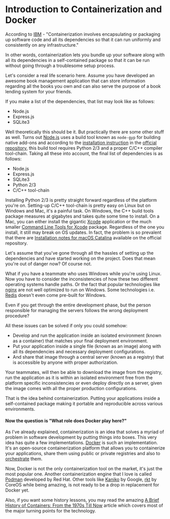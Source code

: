 # Introduction to Containerization and Docker

According to [IBM](https://www.ibm.com/cloud/learn/containerization#toc-what-is-co-r25Smlqq) - "Containerization involves encapsulating or packaging up software code and all its dependencies so that it can run uniformly and consistently on any infrastructure."

In other words, containerization lets you bundle up your software along with all its dependencies in a self-contained package so that it can be run without going through a troublesome setup process.

Let's consider a real life scenario here. Assume you have developed an awesome book management application that can store information regarding all the books you own and can also serve the purpose of a book lending system for your friends.

If you make a list of the dependencies, that list may look like as follows:

* Node.js
* Express.js
* SQLite3

Well theoretically this should be it. But practically there are some other stuff as well. Turns out [Node.js](https://nodejs.org/) uses a build tool known as `node-gyp` for building native add-ons and according to the [installation instruction](https://github.com/nodejs/node-gyp#installation) in the [official repository](https://github.com/nodejs/node-gyp), this build tool requires Python 2/3 and a proper C/C++ compiler tool-chain. Taking all these into account, the final list of dependencies is as follows:

* Node.js
* Express.js
* SQLite3
* Python 2/3
* C/C++ tool-chain

Installing Python 2/3 is pretty straight forward regardless of the platform you're on. Setting-up C/C++ tool-chain is pretty easy on Linux but on Windows and Mac, it's a painful task. On Windows, the C++ build tools package measures at gigabytes and takes quite some time to install. On a Mac, you can either install the gigantic [Xcode](https://developer.apple.com/xcode/) application or the much smaller [Command Line Tools for Xcode](https://developer.apple.com/downloads/) package. Regardless of the one you install, it still may break on OS updates. In fact, the problem is so prevalent that there are [Installation notes for macOS Catalina](https://github.com/nodejs/node-gyp/blob/master/macOS_Catalina.md) available on the official repository.

Let's assume that you've gone through all the hassles of setting up the dependencies and have started working on the project. Does that mean you're out of danger now? Of course not.

What if you have a teammate who uses Windows while you're using Linux. Now you have to consider the inconsistencies of how these two different operating systems handle paths. Or the fact that popular technologies like [nginx](https://nginx.org/) are not well optimized to run on Windows. Some technologies i.e. [Redis](https://redis.io/) doesn't even come pre-built for Windows.

Even if you get through the entire development phase, but the person responsible for managing the servers follows the wrong deployment procedure?

All these issues can be solved if only you could somehow:

* Develop and run the application inside an isolated environment \(known as a container\) that matches your final deployment environment.
* Put your application inside a single file \(known as an image\) along with all its dependencies and necessary deployment configurations.
* And share that image through a central server \(known as a registry\) that is accessible by anyone with proper authorization.

Your teammates, will then be able to download the image from the registry, run the application as it is within an isolated environment free from the platform specific inconsistencies or even deploy directly on a server, given the image comes with all the proper production configurations.

That is the idea behind containerization. Putting your applications inside a self-contained package making it portable and reproducible across various environments.

#### Now the question is "What role does Docker play here?"

As I've already explained, containerization is an idea that solves a myriad of problem in software development by putting things into boxes. This very idea has quite a few implementations. [Docker](https://www.docker.com/) is such an implementation. It's an open-source containerization platform that allows you to containerize your applications, share them using public or private registries and also to [orchestrate](https://docs.docker.com/get-started/orchestration/) them.

Now, Docker is not the only containerization tool on the market, it's just the most popular one. Another containerization engine that I love is called [Podman](https://podman.io/) developed by Red Hat. Other tools like [Kaniko](https://github.com/GoogleContainerTools/kaniko) by Google, [rkt](https://coreos.com/rkt/) by CoreOS while being amazing, is not ready to be a drop in replacement for Docker yet.

Also, if you want some history lessons, you may read the amazing [A Brief History of Containers: From the 1970s Till Now](https://blog.aquasec.com/a-brief-history-of-containers-from-1970s-chroot-to-docker-2016) article which covers most of the major turning points for the technology.



